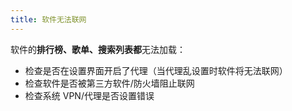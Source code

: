 ```yaml
---
title: 软件无法联网
---
```


软件的**排行榜、歌单、搜索列表都**无法加载：

- 检查是否在设置界面开启了代理（当代理乱设置时软件将无法联网）
- 检查软件是否被第三方软件/防火墙阻止联网
- 检查系统 VPN/代理是否设置错误
